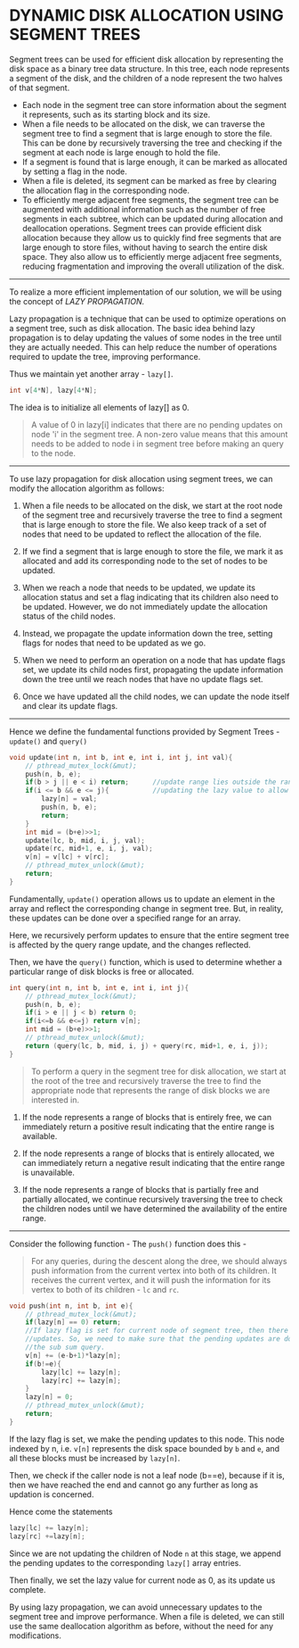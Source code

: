 # DYNAMIC DISK ALLOCATION USING SEGMENT TREES

Segment trees can be used for efficient disk allocation by representing the disk space as 
a binary tree data structure. In this tree, each node represents a segment 
of the disk, and the children of a node represent the two halves of that segment.

* Each node in the segment tree can store information about the segment it represents,
such as its starting block and its size. 
* When a file needs to be allocated on the disk, we can traverse the segment tree to find a segment that is large enough to store
the file. This can be done by recursively traversing the tree and checking if the 
segment at each node is large enough to hold the file. 
* If a segment is found that is large enough, it can be marked as allocated by setting a flag in the node.
* When a file is deleted, its segment can be marked as free by clearing the allocation flag in the corresponding node. 
* To efficiently merge adjacent free segments, the segment tree can be augmented with additional information such as the number of free 
segments in each subtree, which can be updated during allocation and deallocation 
operations.
Segment trees can provide efficient disk allocation because they allow us to quickly 
find free segments that are large enough to store files, without having to search 
the entire disk space. They also allow us to efficiently merge adjacent free 
segments, reducing fragmentation and improving the overall utilization of the disk.

--- 

To realize a more efficient implementation of our solution, we will be using the concept 
of _LAZY PROPAGATION._

Lazy propagation is a technique that can be used to optimize operations on a segment tree, 
such as disk allocation. The basic idea behind lazy propagation is to delay updating the 
values of some nodes in the tree until they are actually needed. This can help reduce the 
number of operations required to update the tree, improving performance.

Thus we maintain yet another array - `lazy[]`.

```C
int v[4*N], lazy[4*N];
```
The idea is to initialize all elements of lazy[] as 0. 
> A value of 0 in lazy[i] indicates that there are no pending updates on node 'i' in the segment tree.
> A non-zero value means that this amount needs to be added to node i in segment tree before making an query to the node.

--- 

To use lazy propagation for disk allocation using segment trees, we can modify the allocation algorithm as follows:

1. When a file needs to be allocated on the disk, we start at the root node of the segment tree and recursively traverse the tree to find a segment that is large enough to store the file. We also keep track of a set of nodes that need to be updated to reflect the allocation of the file.

2. If we find a segment that is large enough to store the file, we mark it as allocated and add its corresponding node to the set of nodes to be updated.

3. When we reach a node that needs to be updated, we update its allocation status and set a flag indicating that its children also need to be updated. However, we do not immediately update the allocation status of the child nodes.

4. Instead, we propagate the update information down the tree, setting flags for nodes that need to be updated as we go.

5. When we need to perform an operation on a node that has update flags set, we update its child nodes first, propagating the update information down the tree until we reach nodes that have no update flags set.

6. Once we have updated all the child nodes, we can update the node itself and clear its update flags.

***

Hence we define the fundamental functions provided by Segment Trees - `update()` and `query()`

```C
void update(int n, int b, int e, int i, int j, int val){
    // pthread_mutex_lock(&mut);
    push(n, b, e);
    if(b > j || e < i) return;      //update range lies outside the range of current node.
    if(i <= b && e <= j){           //updating the lazy value to allow modification using the push() function.
        lazy[n] = val;
        push(n, b, e);
        return;
    }
    int mid = (b+e)>>1;   
    update(lc, b, mid, i, j, val);
    update(rc, mid+1, e, i, j, val);
    v[n] = v[lc] + v[rc];
    // pthread_mutex_unlock(&mut);
    return;
}

```
Fundamentally, `update()` operation allows us to update an element in the array and reflect
the corresponding change in segment tree. But, in reality, these updates can be done 
over a specified range for an array. 

Here, we recursively perform updates to ensure that the entire segment tree is affected by the query range
update, and the changes reflected.

Then, we have the `query()` function, which is used to determine whether a particular range of disk blocks is free or allocated.

```C
int query(int n, int b, int e, int i, int j){
    // pthread_mutex_lock(&mut);
    push(n, b, e);
    if(i > e || j < b) return 0;
    if(i<=b && e<=j) return v[n];
    int mid = (b+e)>>1;
    // pthread_mutex_unlock(&mut);
    return (query(lc, b, mid, i, j) + query(rc, mid+1, e, i, j));
}
```
> To perform a query in the segment tree for disk allocation, we start at the root of the tree and recursively traverse the tree
> to find the appropriate node that represents the range of disk blocks we are interested in. 
1. If the node represents a range of blocks that is entirely free, we can immediately return a positive result indicating that the entire range is available. 

2. If the node represents a range of blocks that is entirely allocated, we can immediately return a negative result indicating that the entire range is unavailable. 

3. If the node represents a range of blocks that is partially free and partially allocated, we continue recursively traversing the tree to check the children nodes until we have determined the availability of the entire range.

--- 

Consider the following function - 
The `push()` function does this - 
> For any queries, during the descent along the dree, we should always push information
> from the current vertex into both of its children.
It receives the current vertex, and it will push the information for its vertex to both
of its children - `lc` and `rc`.

```C
void push(int n, int b, int e){
    // pthread_mutex_lock(&mut);
    if(lazy[n] == 0) return;
    //If lazy flag is set for current node of segment tree, then there are some pending
    //updates. So, we need to make sure that the pending updates are done before processing 
    //the sub sum query.
    v[n] += (e-b+1)*lazy[n];
    if(b!=e){
        lazy[lc] += lazy[n];
        lazy[rc] += lazy[n];
    }
    lazy[n] = 0;
    // pthread_mutex_unlock(&mut);
    return;
}
```

If the lazy flag is set, we make the pending updates to this node.
This node indexed by n, i.e. `v[n]` represents the disk space bounded by `b` and `e`, 
and all these blocks must be increased by `lazy[n]`.

Then, we check if the caller node is not a leaf node (b==e), because if it is, then we have reached the end 
and cannot go any further as long as updation is concerned.

Hence come the statements 
```C
lazy[lc] += lazy[n];
lazy[rc] +=lazy[n];
```

Since we are not updating the children of Node `n` at this stage, we append the pending
updates to the corresponding `lazy[]` array entries.

Then finally, we set the lazy value for current node as 0, as its update us complete.




By using lazy propagation, we can avoid unnecessary updates to the segment tree and 
improve performance. When a file is deleted, we can still use the same deallocation 
algorithm as before, without the need for any modifications.
